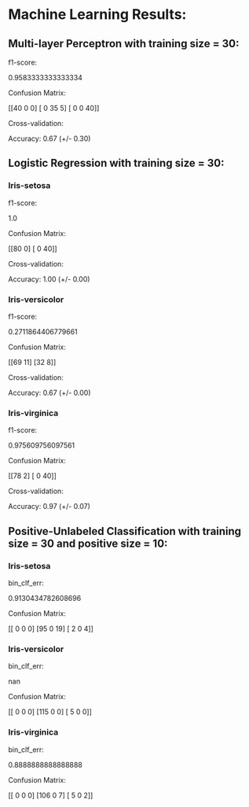# Machine Learning Results:
## Multi-layer Perceptron with training size = 30:

f1-score:

 0.9583333333333334

Confusion Matrix:

 [[40  0  0]
 [ 0 35  5]
 [ 0  0 40]]

Cross-validation:

Accuracy: 0.67 (+/- 0.30)


## Logistic Regression with training size = 30:
### Iris-setosa

f1-score:

 1.0

Confusion Matrix:

 [[80  0]
 [ 0 40]]

Cross-validation:

Accuracy: 1.00 (+/- 0.00)


### Iris-versicolor

f1-score:

 0.2711864406779661

Confusion Matrix:

 [[69 11]
 [32  8]]

Cross-validation:

Accuracy: 0.67 (+/- 0.00)


### Iris-virginica

f1-score:

 0.975609756097561

Confusion Matrix:

 [[78  2]
 [ 0 40]]

Cross-validation:

Accuracy: 0.97 (+/- 0.07)


## Positive-Unlabeled Classification with training size = 30 and positive size = 10:
### Iris-setosa

bin_clf_err:

 0.9130434782608696

Confusion Matrix:

 [[ 0  0  0]
 [95  0 19]
 [ 2  0  4]]
### Iris-versicolor

bin_clf_err:

 nan

Confusion Matrix:

 [[  0   0   0]
 [115   0   0]
 [  5   0   0]]
### Iris-virginica

bin_clf_err:

 0.8888888888888888

Confusion Matrix:

 [[  0   0   0]
 [106   0   7]
 [  5   0   2]]
